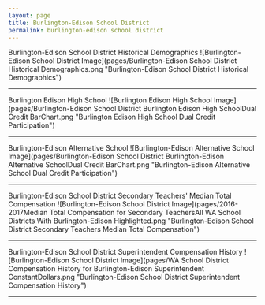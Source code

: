 ```yaml
---
layout: page
title: Burlington-Edison School District
permalink: burlington-edison school district
---
```



Burlington-Edison School District Historical Demographics
![Burlington-Edison School District Image](pages/Burlington-Edison School District Historical Demographics.png "Burlington-Edison School District Historical Demographics")

___

Burlington Edison High School
![Burlington Edison High School Image](pages/Burlington-Edison School District Burlington Edison High SchoolDual Credit BarChart.png "Burlington Edison High School Dual Credit Participation")

___

Burlington-Edison Alternative School
![Burlington-Edison Alternative School Image](pages/Burlington-Edison School District Burlington-Edison Alternative SchoolDual Credit BarChart.png "Burlington-Edison Alternative School Dual Credit Participation")

___

Burlington-Edison School District Secondary Teachers' Median Total Compensation
![Burlington-Edison School District Image](pages/2016-2017Median Total Compensation for Secondary TeachersAll WA School Districts With Burlington-Edison Highlighted.png "Burlington-Edison School District Secondary Teachers Median Total Compensation")

___

Burlington-Edison School District Superintendent Compensation History
![Burlington-Edison School District Image](pages/WA School District Compensation History for Burlington-Edison Superintendent ConstantDollars.png "Burlington-Edison School District Superintendent Compensation History")

___

